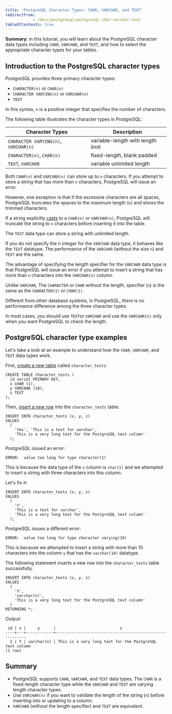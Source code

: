```yaml
---
title: 'PostgreSQL Character Types: CHAR, VARCHAR, and TEXT'
redirectFrom: 
            - /docs/postgresql/postgresql-char-varchar-text
tableOfContents: true
---
```


**Summary**: in this tutorial, you will learn about the PostgreSQL character data types including `CHAR`, `VARCHAR`, and `TEXT`, and how to select the appropriate character types for your tables.



## Introduction to the PostgreSQL character types



PostgreSQL provides three primary character types:



- `CHARACTER(n)` or `CHAR(n)`
- `CHARACTER VARYING(n)` or `VARCHAR(n)`
- `TEXT`


In this syntax, `n` is a positive integer that specifies the number of characters.



The following table illustrates the character types in PostgreSQL:



| **Character Types**                  | **Description**                   |
| ------------------------------------ | --------------------------------- |
| `CHARACTER VARYING(n)`, `VARCHAR(n)` | variable-length with length limit |
| `CHARACTER(n)`, `CHAR(n)`            | fixed-length, blank padded        |
| `TEXT`, `VARCHAR`                    | variable unlimited length         |



Both `CHAR(n)` and `VARCHAR(n)` can store up to `n` characters. If you attempt to store a string that has more than `n` characters, PostgreSQL will issue an error.



However, one exception is that if the excessive characters are all spaces, PostgreSQL truncates the spaces to the maximum length (`n`) and stores the trimmed characters.



If a string explicitly [casts](/docs/postgresql/postgresql-cast) to a `CHAR(n)` or `VARCHAR(n)`, PostgreSQL will truncate the string to `n` characters before inserting it into the table.



The `TEXT` data type can store a string with unlimited length.



If you do not specify the n integer for the `VARCHAR` data type, it behaves like the `TEXT` datatype. The performance of the `VARCHAR` (without the size `n`) and `TEXT` are the same.



The advantage of specifying the length specifier for the `VARCHAR` data type is that PostgreSQL will issue an error if you attempt to insert a string that has more than `n` characters into the `VARCHAR(n)` column.



Unlike `VARCHAR`, The `CHARACTER` or `CHAR` without the length, specifier (`n`) is the same as the `CHARACTER(1)` or `CHAR(1)`.



Different from other database systems, in PostgreSQL, there is no performance difference among the three character types.



In most cases, you should use `TEXT`or `VARCHAR` and use the `VARCHAR(n)` only when you want PostgreSQL to check the length.



## PostgreSQL character type examples



Let's take a look at an example to understand how the `CHAR`, `VARCHAR`, and `TEXT` data types work.



First, [create a new table](/docs/postgresql/postgresql-create-table) called `character_tests`:



```
CREATE TABLE character_tests (
  id serial PRIMARY KEY,
  x CHAR (1),
  y VARCHAR (10),
  z TEXT
);
```



Then, [insert a new row](/docs/postgresql/postgresql-insert) into the `character_tests` table:



```
INSERT INTO character_tests (x, y, z)
VALUES
  (
    'Yes', 'This is a test for varchar',
    'This is a very long text for the PostgreSQL text column'
  );
```



PostgreSQL issued an error:



```
ERROR:  value too long for type character(1)
```



This is because the data type of the `x` column is `char(1)` and we attempted to insert a string with three characters into this column.



Let's fix it:



```
INSERT INTO character_tests (x, y, z)
VALUES
  (
    'Y',
    'This is a test for varchar',
    'This is a very long text for the PostgreSQL text column'
  );
```



PostgreSQL issues a different error:



```
ERROR:  value too long for type character varying(10)
```



This is because we attempted to insert a string with more than 10 characters into the column `y` that has the `varchar(10)` datatype.



The following statement inserts a new row into the `character_tests` table successfully.



```
INSERT INTO character_tests (x, y, z)
VALUES
  (
    'Y',
    'varchar(n)',
    'This is a very long text for the PostgreSQL text column'
  )
RETURNING *;
```



Output:



```
 id | x |     y      |                            z
----+---+------------+---------------------------------------------------------
  1 | Y | varchar(n) | This is a very long text for the PostgreSQL text column
(1 row)
```



## Summary



- PostgreSQL supports `CHAR`, `VARCHAR`, and `TEXT` data types. The `CHAR` is a fixed-length character type while the `VARCHAR` and `TEXT` are varying length character types.
- Use `VARCHAR(n)` if you want to validate the length of the string (`n`) before inserting into or updating to a column.
- `VARCHAR` (without the length specifier) and `TEXT` are equivalent.

